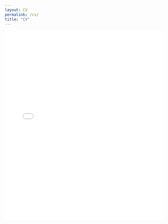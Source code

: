 ```yaml
---
layout: CV
permalink: /cv/
title: "CV"
---
```


<embed src="/assets/documents/cv.pdf" type="application/pdf" width="100%" height="600px" />


